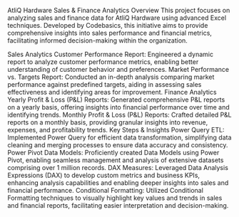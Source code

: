 AtliQ Hardware Sales & Finance Analytics
Overview
This project focuses on analyzing sales and finance data for AtliQ Hardware using advanced Excel techniques. Developed by Codebasics, this initiative aims to provide comprehensive insights into sales performance and financial metrics, facilitating informed decision-making within the organization.

Sales Analytics
Customer Performance Report: Engineered a dynamic report to analyze customer performance metrics, enabling better understanding of customer behavior and preferences.
Market Performance vs. Targets Report: Conducted an in-depth analysis comparing market performance against predefined targets, aiding in assessing sales effectiveness and identifying areas for improvement.
Finance Analytics
Yearly Profit & Loss (P&L) Reports: Generated comprehensive P&L reports on a yearly basis, offering insights into financial performance over time and identifying trends.
Monthly Profit & Loss (P&L) Reports: Crafted detailed P&L reports on a monthly basis, providing granular insights into revenue, expenses, and profitability trends.
Key Steps & Insights
Power Query ETL: Implemented Power Query for efficient data transformation, simplifying data cleaning and merging processes to ensure data accuracy and consistency.
Power Pivot Data Models: Proficiently created Data Models using Power Pivot, enabling seamless management and analysis of extensive datasets comprising over 1 million records.
DAX Measures: Leveraged Data Analysis Expressions (DAX) to develop custom metrics and business KPIs, enhancing analysis capabilities and enabling deeper insights into sales and financial performance.
Conditional Formatting: Utilized Conditional Formatting techniques to visually highlight key values and trends in sales and financial reports, facilitating easier interpretation and decision-making.
